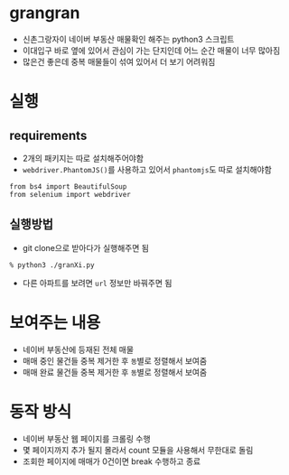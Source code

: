 # grangran
* 신촌그랑자이 네이버 부동산 매물확인 해주는 python3 스크립트
* 이대입구 바로 옆에 있어서 관심이 가는 단지인데 어느 순간 매물이 너무 많아짐
* 많은건 좋은데 중복 매물들이 섞여 있어서 더 보기 어려워짐

# 실행
## requirements
* 2개의 패키지는 따로 설치해주어야함
* `webdriver.PhantomJS()`를 사용하고 있어서 `phantomjs`도 따로 설치해야함
```
from bs4 import BeautifulSoup
from selenium import webdriver
```

## 실행방법
* git clone으로 받아다가 실행해주면 됨
```
% python3 ./granXi.py
```

* 다른 아파트를 보려면 `url` 정보만 바꿔주면 됨


# 보여주는 내용
* 네이버 부동산에 등재된 전체 매물
* 매매 중인 물건들 중복 제거한 후 `동`별로 정렬해서 보여줌
* 매매 완료 물건들 중복 제거한 후 `동`별로 정렬해서 보여줌

# 동작 방식
* 네이버 부동산 웹 페이지를 크롤링 수행
* 몇 페이지까지 추가 될지 몰라서 count 모듈을 사용해서 무한대로 돌림
* 조회한 페이지에 매매가 0건이면 break 수행하고 종료

